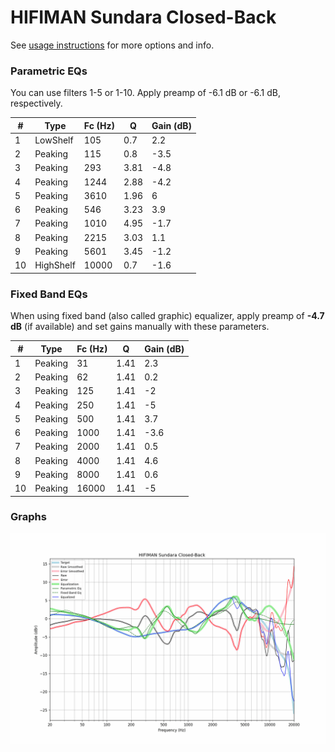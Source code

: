 # HIFIMAN Sundara Closed-Back
See [usage instructions](https://github.com/jaakkopasanen/AutoEq#usage) for more options and info.

### Parametric EQs
You can use filters 1-5 or 1-10. Apply preamp of -6.1 dB or -6.1 dB, respectively.

|   # | Type      |   Fc (Hz) |    Q |   Gain (dB) |
|-----|-----------|-----------|------|-------------|
|   1 | LowShelf  |       105 | 0.7  |         2.2 |
|   2 | Peaking   |       115 | 0.8  |        -3.5 |
|   3 | Peaking   |       293 | 3.81 |        -4.8 |
|   4 | Peaking   |      1244 | 2.88 |        -4.2 |
|   5 | Peaking   |      3610 | 1.96 |         6   |
|   6 | Peaking   |       546 | 3.23 |         3.9 |
|   7 | Peaking   |      1010 | 4.95 |        -1.7 |
|   8 | Peaking   |      2215 | 3.03 |         1.1 |
|   9 | Peaking   |      5601 | 3.45 |        -1.2 |
|  10 | HighShelf |     10000 | 0.7  |        -1.6 |

### Fixed Band EQs
When using fixed band (also called graphic) equalizer, apply preamp of **-4.7 dB** (if available) and set gains manually with these parameters.

|   # | Type    |   Fc (Hz) |    Q |   Gain (dB) |
|-----|---------|-----------|------|-------------|
|   1 | Peaking |        31 | 1.41 |         2.3 |
|   2 | Peaking |        62 | 1.41 |         0.2 |
|   3 | Peaking |       125 | 1.41 |        -2   |
|   4 | Peaking |       250 | 1.41 |        -5   |
|   5 | Peaking |       500 | 1.41 |         3.7 |
|   6 | Peaking |      1000 | 1.41 |        -3.6 |
|   7 | Peaking |      2000 | 1.41 |         0.5 |
|   8 | Peaking |      4000 | 1.41 |         4.6 |
|   9 | Peaking |      8000 | 1.41 |         0.6 |
|  10 | Peaking |     16000 | 1.41 |        -5   |

### Graphs
![](./HIFIMAN%20Sundara%20Closed-Back.png)
